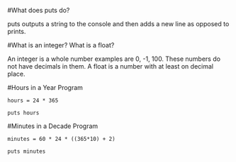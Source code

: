 #What does puts do?

puts outputs a string to the console and then adds a new line as opposed to prints.

#What is an integer? What is a float?

An integer is a whole number examples are 0, -1, 100. These numbers do not have decimals in them. A float is a number with at least on decimal place. 

#Hours in a Year Program

```
hours = 24 * 365

puts hours

```

#Minutes in a Decade Program

```
minutes = 60 * 24 * ((365*10) + 2)

puts minutes

```